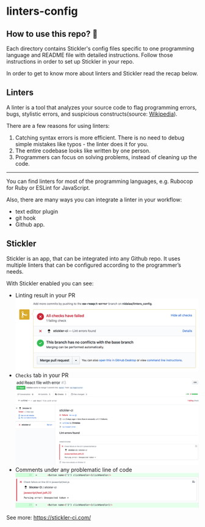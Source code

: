 # linters-config

## How to use this repo? 🤔

Each directory contains Stickler's config files specific to one programming language and README file with detailed instructions. Follow those instructions in order to set up Stickler in your repo.

In order to get to know more about linters and Stickler read the recap below.

## Linters

A linter is a tool that analyzes your source code to flag programming errors, bugs, stylistic errors, and suspicious constructs(source: [Wikipedia](https://en.wikipedia.org/wiki/Lint_(software))).

There are a few reasons for using linters:

1. Catching syntax errors is more efficient. There is no need to debug simple mistakes like typos - the linter does it for you.
2. The entire codebase looks like written by one person.
3. Programmers can focus on solving problems, instead of cleaning up the code.

--------------

You can find linters for most of the programming languages, e.g. Rubocop for Ruby or ESLint for JavaScript.


Also, there are many ways you can integrate a linter in your workflow:
- text editor plugin
- git hook
- Github app.


## Stickler

Stickler is an app, that can be integrated into any Github repo. It uses multiple linters that can be configured according to the programmer’s needs.

With Stickler enabled you can see:

- Linting result in your PR
![screenshot](./assets/images/result.png)
- `Checks` tab in your PR
![screenshot](./assets/images/checks.png)
- Comments under any problematic line of code 
![screenshot](./assets/images/comment.png)


See more: https://stickler-ci.com/

